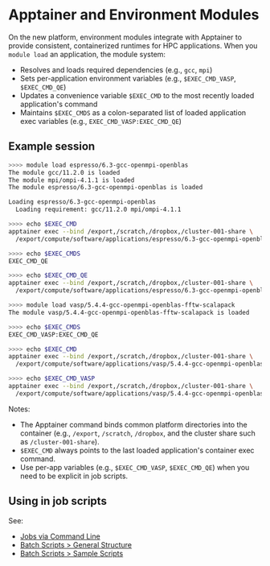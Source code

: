 # Apptainer and Environment Modules

On the new platform, environment modules integrate with Apptainer to provide consistent, containerized runtimes for HPC applications. When you `module load` an application, the module system:

- Resolves and loads required dependencies (e.g., `gcc`, `mpi`)
- Sets per-application environment variables (e.g., `$EXEC_CMD_VASP`, `$EXEC_CMD_QE`)
- Updates a convenience variable `$EXEC_CMD` to the most recently loaded application's command
- Maintains `$EXEC_CMDS` as a colon-separated list of loaded application exec variables (e.g., `EXEC_CMD_VASP:EXEC_CMD_QE`)

## Example session

```bash
>>>> module load espresso/6.3-gcc-openmpi-openblas
The module gcc/11.2.0 is loaded
The module mpi/ompi-4.1.1 is loaded
The module espresso/6.3-gcc-openmpi-openblas is loaded

Loading espresso/6.3-gcc-openmpi-openblas
  Loading requirement: gcc/11.2.0 mpi/ompi-4.1.1

>>>> echo $EXEC_CMD
apptainer exec --bind /export,/scratch,/dropbox,/cluster-001-share \
  /export/compute/software/applications/espresso/6.3-gcc-openmpi-openblas/image.sif

>>>> echo $EXEC_CMDS
EXEC_CMD_QE

>>>> echo $EXEC_CMD_QE
apptainer exec --bind /export,/scratch,/dropbox,/cluster-001-share \
  /export/compute/software/applications/espresso/6.3-gcc-openmpi-openblas/image.sif

>>>> module load vasp/5.4.4-gcc-openmpi-openblas-fftw-scalapack
The module vasp/5.4.4-gcc-openmpi-openblas-fftw-scalapack is loaded

>>>> echo $EXEC_CMDS
EXEC_CMD_VASP:EXEC_CMD_QE

>>>> echo $EXEC_CMD
apptainer exec --bind /export,/scratch,/dropbox,/cluster-001-share \
  /export/compute/software/applications/vasp/5.4.4-gcc-openmpi-openblas-fftw-scalapack/image.sif

>>>> echo $EXEC_CMD_VASP
apptainer exec --bind /export,/scratch,/dropbox,/cluster-001-share \
  /export/compute/software/applications/vasp/5.4.4-gcc-openmpi-openblas-fftw-scalapack/image.sif
```

Notes:
- The Apptainer command binds common platform directories into the container (e.g., `/export`, `/scratch`, `/dropbox`, and the cluster share such as `/cluster-001-share`).
- `$EXEC_CMD` always points to the last loaded application's container exec command.
- Use per-app variables (e.g., `$EXEC_CMD_VASP`, `$EXEC_CMD_QE`) when you need to be explicit in job scripts.

## Using in job scripts

See:
- [Jobs via Command Line](../overview.md)
- [Batch Scripts > General Structure](general-structure.md)
- [Batch Scripts > Sample Scripts](sample-scripts.md)
